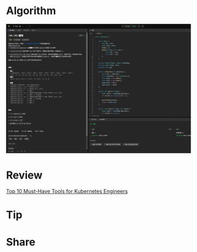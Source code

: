# Algorithm

![](../../../images/temp/zhenran-2023-09-24-lc.png)

# Review

[Top 10 Must-Have Tools for Kubernetes Engineers](https://medium.com/@semaphoreci/top-10-must-have-tools-for-kubernetes-engineers-71b32fd21b95)

# Tip



# Share

